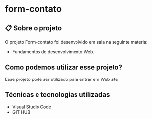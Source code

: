 # form-contato

 

## 📋 Sobre o projeto

 

 O projeto Form-contato foi desenvolvido em sala na seguinte materia:
 * Fundamentos de desenvolvimento Web.



 ## Como podemos utilizar esse projeto?

 

 Esse projeto pode ser utilizado para entrar em Web site

 


## Técnicas e tecnologias utilizadas

* Visual Studio Code
* GIT HUB


